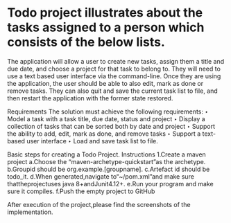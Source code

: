 # Todo project illustrates about the tasks assigned to a person which consists of the below lists.
The application will allow a user to
create new tasks, assign them a title and due date, and choose a project for that
task to belong to. They will need to use a text based user interface via the
command-line.
Once
they are using the application, the user should be able to also edit, mark as done or
remove tasks. They can also quit and save the current task list to file, and then
restart the application with the former state restored.

Requirements
The solution must achieve the following requirements:
‣ Model a task with a task title, due date, status and project
‣ Display a collection of tasks that can be sorted both by date and project
‣ Support the ability to add, edit, mark as done, and remove tasks
‣ Support a text-based user interface
‣ Load and save task list to file.

Basic steps for creating a Todo Project.
Instructions
1.Create a maven project
a.Choose the “maven-archetype-quickstart”as the archetype.
b.Groupid should be org.example.[groupname].
c.Artefact id should be todo_it.
d.When generated,navigate to“~/pom.xml”and make sure thattheprojectuses java 8+andJunit4.12+.
e.Run your program and make sure it compiles.
f.Push the empty project to GitHub


After execution of the project,please find the screenshots of the implementation.

